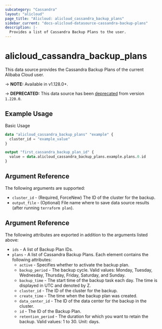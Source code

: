 ```yaml
---
subcategory: "Cassandra"
layout: "alicloud"
page_title: "Alicloud: alicloud_cassandra_backup_plans"
sidebar_current: "docs-alicloud-datasource-cassandra-backup-plans"
description: |-
  Provides a list of Cassandra Backup Plans to the user.
---
```


# alicloud\_cassandra\_backup\_plans

This data source provides the Cassandra Backup Plans of the current Alibaba Cloud user.

-> **NOTE:** Available in v1.128.0+.

-> **DEPRECATED:**  This data source has been [deprecated](https://www.alibabacloud.com/help/en/apsaradb-for-cassandra/latest/cassandra-delisting-notice) from version `1.220.0`.

## Example Usage

Basic Usage

```terraform
data "alicloud_cassandra_backup_plans" "example" {
  cluster_id = "example_value"
}

output "first_cassandra_backup_plan_id" {
  value = data.alicloud_cassandra_backup_plans.example.plans.0.id
}
```

## Argument Reference

The following arguments are supported:

* `cluster_id` - (Required, ForceNew) The ID of the cluster for the backup.
* `output_file` - (Optional) File name where to save data source results (after running `terraform plan`).

## Argument Reference

The following attributes are exported in addition to the arguments listed above:

* `ids` - A list of Backup Plan IDs.
* `plans` - A list of Cassandra Backup Plans. Each element contains the following attributes:
	* `active` - Specifies whether to activate the backup plan.
	* `backup_period` - The backup cycle. Valid values: Monday, Tuesday, Wednesday, Thursday, Friday, Saturday, and Sunday.
	* `backup_time` - The start time of the backup task each day. The time is displayed in UTC and denoted by Z.
	* `cluster_id` - The ID of the cluster for the backup.
	* `create_time` - The time when the backup plan was created.
	* `data_center_id` - The ID of the data center for the backup in the cluster.
	* `id` - The ID of the Backup Plan.
	* `retention_period` - The duration for which you want to retain the backup. Valid values: 1 to 30. Unit: days.
